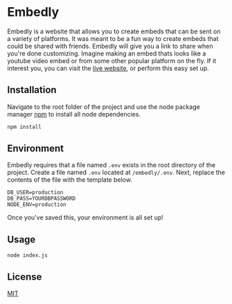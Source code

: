 # Embedly

Embedly is a website that allows you to create embeds that can be sent on a variety of platforms. It was meant to be a fun way to create embeds that could be shared with friends. Embedly will give you a link to share when you're done customizing. Imagine making an embed thats looks like a youtube video embed or from some other popular platform on the fly. If it interest you, you can visit the [live website](http://embedly.mrwebmd.com), or perform this easy set up.

## Installation

Navigate to the root folder of the project and use the node package manager [npm](https://docs.npmjs.com/downloading-and-installing-node-js-and-npm) to install all node dependencies.

```bash
npm install
```

## Environment
Embedly requires that a file named `.env` exists in the root directory of the project. Create a file named `.env` located at `/embedly/.env`. Next, replace the contents of the file with the template below.

```
DB_USER=production
DB_PASS=YOURDBPASSWORD
NODE_ENV=production
```
Once you've saved this, your environment is all set up!

## Usage
```
node index.js
```

## License
[MIT](https://mit-license.org/)